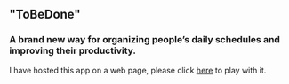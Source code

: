 ## "ToBeDone"
### A brand new way for organizing people’s daily schedules and improving their productivity.

I have hosted this app on a web page, please click [here](http://demo.xingzhou.us.) to play with it.
